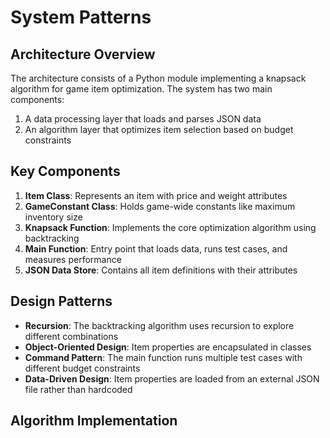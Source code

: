 # System Patterns

## Architecture Overview
The architecture consists of a Python module implementing a knapsack algorithm for game item optimization. The system has two main components:
1. A data processing layer that loads and parses JSON data 
2. An algorithm layer that optimizes item selection based on budget constraints

## Key Components
1. **Item Class**: Represents an item with price and weight attributes
2. **GameConstant Class**: Holds game-wide constants like maximum inventory size
3. **Knapsack Function**: Implements the core optimization algorithm using backtracking
4. **Main Function**: Entry point that loads data, runs test cases, and measures performance
5. **JSON Data Store**: Contains all item definitions with their attributes

## Design Patterns
- **Recursion**: The backtracking algorithm uses recursion to explore different combinations
- **Object-Oriented Design**: Item properties are encapsulated in classes
- **Command Pattern**: The main function runs multiple test cases with different budget constraints
- **Data-Driven Design**: Item properties are loaded from an external JSON file rather than hardcoded

## Algorithm Implementation
The knapsack algorithm works as follows:
1. Load items from JSON file and prepare them for processing
2. Sort items by efficiency (weight-to-price ratio) in descending order
3. Explore combinations recursively, considering each item for inclusion
4. Track the best combination found based on total weight
5. Return the optimal solution when all possibilities are exhausted
6. Measure and report execution time for performance analysis

## Data Flow
1. Input: JSON file with item data and budget constraints
2. Processing: 
   - Parse JSON data into item list
   - Run optimization algorithm for each test budget
   - Track timing information
3. Output: 
   - Optimal price for each budget scenario
   - Performance metrics (execution time)

## Performance Considerations
- The algorithm has exponential time complexity in the worst case
- Sorting items by efficiency provides a heuristic to potentially find good solutions earlier
- Early pruning is used to avoid exploring combinations that exceed the budget
- Performance measurements are included to track algorithm efficiency

## Extensibility Points
- Additional optimization algorithms could be implemented
- The JSON data structure allows for easy addition of new items or attributes
- Test cases can be modified to explore different budget scenarios
- The output format could be enhanced to provide more detailed information 